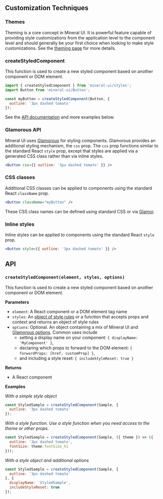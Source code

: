 ## Customization Techniques

### Themes

Theming is a core concept in Mineral UI.  It is powerful feature capable of providing style customizations from the application level to the component level and should generally be your first choice when looking to make style customizations. See the [theming page](/theming) for more details.

### createStyledComponent

This function is used to create a new styled component based on another component or DOM element.

```jsx
import { createStyledComponent } from 'mineral-ui/styles';
import Button from 'mineral-ui/Button';

const myButton = createStyledComponent(Button, {
  outline: '3px dashed tomato'
});
```

See the [API documentation](#styling-api) and more examples below.

### Glamorous API

Mineral UI uses [Glamorous](https://glamorous.rocks) for styling components.  Glamorous provides an additional styling mechanism, the `css` prop.  The `css` prop functions similar to the standard React `style` prop, except that styles are applied via a generated CSS class rather than via inline styles.

```jsx
<Button css={{ outline: '3px dashed tomato' }} />
```

### CSS classes

Additional CSS classes can be applied to components using the standard React `className` prop.

```jsx
<Button className="myButton" />
```

These CSS class names can be defined using standard CSS or via [Glamor](https://github.com/threepointone/glamor).

### Inline styles

Inline styles can be applied to components using the standard React `style` prop.

```jsx
<Button style={{ outline: '3px dashed tomato' }} />
```


## API

### `createStyledComponent(element, styles, options)`

This function is used to create a new styled component based on another component or DOM element.

**Parameters**

 * `element`: A React component or a DOM element tag name
 * `styles`: An [object of style rules](https://github.com/threepointone/glamor/blob/master/docs/howto.md)
 or a function that accepts props and context and returns an object of style
 rules
 * `options`: Optional. An object containing a mix of Mineral UI and
 [Glamorous options](https://glamorous.rocks/api).  Common uses include
    * setting a display name on your component: `{ displayName: 'MyComponent' }`,
    * declaring which props to forward to the DOM element: `{ forwardProps: [href, customProp] }`,
    * and including a style reset: `{ includeStyleReset: true }`

**Returns**

* A React component

**Examples**

_With a simple style object_
```jsx
const StyledSample = createStyledComponent(Sample, {
  outline: '3px dashed tomato'
});
```

_With a style function.  Use a style function when you need access to the theme or other props._
```jsx
const StyledSample = createStyledComponent(Sample, ({ theme }) => ({
  outline: '3px dashed tomato',
  fontSize: theme.fontSize_h1
}));
```

_With a style object and additional options_
```jsx
const StyledSample = createStyledComponent(Sample, {
  outline: '3px dashed tomato'
}, {
  displayName: 'StyledSample',
  includeStyleReset: true
});
```
